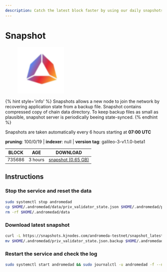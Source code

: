 ```yaml
---
description: Catch the latest block faster by using our daily snapshots.
---
```


# Snapshot

<figure><img src="https://raw.githubusercontent.com/kj89/cosmos-images/main/logos/andromeda.png" width="150" alt=""><figcaption></figcaption></figure>

{% hint style='info' %}
Snapshots allows a new node to join the network by recovering application state from a backup file. 
Snapshot contains compressed copy of chain data directory. To keep backup files as small as plausible, 
snapshot server is periodically beeing state-synced.
{% endhint %}

Snapshots are taken automatically every 6 hours starting at **07:00 UTC**

**pruning**: 100/0/19 | **indexer**: null | **version tag**: galileo-3-v1.1.0-beta1

| BLOCK             | AGE             | DOWNLOAD                                                                                            |
| ----------------- | --------------- | --------------------------------------------------------------------------------------------------- |
| 735686 | 3 hours | [snapshot (0.65 GB)](https://snapshots.kjnodes.com/andromeda-testnet/snapshot\_latest.tar.lz4) |

## Instructions

### Stop the service and reset the data

```bash
sudo systemctl stop andromedad
cp $HOME/.andromedad/data/priv_validator_state.json $HOME/.andromedad/priv_validator_state.json.backup
rm -rf $HOME/.andromedad/data
```

### Download latest snapshot

```bash
curl -L https://snapshots.kjnodes.com/andromeda-testnet/snapshot_latest.tar.lz4 | tar -Ilz4 -xf - -C $HOME/.andromedad
mv $HOME/.andromedad/priv_validator_state.json.backup $HOME/.andromedad/data/priv_validator_state.json
```

### Restart the service and check the log

```bash
sudo systemctl start andromedad && sudo journalctl -u andromedad -f --no-hostname -o cat
```

